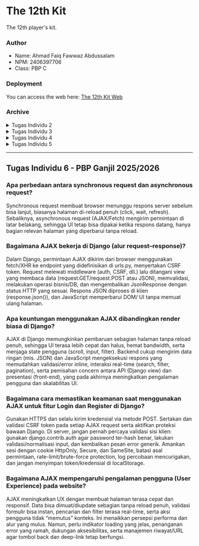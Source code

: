 # The 12th Kit
The 12th player's kit.

### Author
- Name: Ahmad Faiq Fawwaz Abdussalam
- NPM: 2406397706
- Class: PBP C

### Deployment
You can access the web here: [The 12th Kit Web](https://ahmad-faiq41-the12thkit.pbp.cs.ui.ac.id/)

### Archive
<details>
<summary>Tugas Individu 2</summary>

## Tugas Individu 2 - PBP Ganjil 2025/2026

### Jelaskan bagaimana cara kamu mengimplementasikan checklist di atas secara step-by-step (bukan hanya sekadar mengikuti tutorial).

1. **Membuat sebuah proyek Django baru.**
   - Membuat direktori baru yaitu direktori The-12th-Kit dan inisiasi proyek Django dengan menjalankan `django-admin startproject the_12th_kit .`.

2. **Membuat aplikasi dengan nama `main` pada proyek tersebut.**
   - Setelah inisiasi proyek Django, buat aplikasi `main` dengan menjalankan `python manage.py startapp main`.

3. **Melakukan *routing* pada proyek agar dapat menjalankan aplikasi `main`.**
   - Buka `settings.py` dalam direktori proyek `the_12th_kit`, kemudian tambahkan `main` ke dalam variabel `INSTALLED_APPS`.

4. **Membuat model pada aplikasi `main` dengan nama `Product`.**
   - Pada `models.py` di dalam aplikasi `main`, buat model `Product` yang memiliki atribut `name`,`price`,`description`,`thumbnail`,`category`, dan `is_featured`.

5. **Membuat sebuah fungsi pada `views.py` untuk dikembalikan ke dalam sebuah *template* HTML yang menampilkan nama aplikasi serta nama dan kelas.**
   - Pada `views.py`, buat fungsi bernama `show_main` yang akan *render template* HTML yang berisi nama aplikasi, nama lengkap, dan kelas.

6. **Membuat sebuah *routing* pada `urls.py` aplikasi `main` untuk memetakan fungsi yang telah dibuat pada `views.py`.**
   - Pada `urls.py` di dalam aplikasi `main`, tambahkan rute baru dengan menambahkan `path('', show_main, name='show_main')` ke dalam `urlpatterns` yang akan memetakan URL ke fungsi yang udah dibuat di `views.py`.

7. **Melakukan deployment ke PWS terhadap aplikasi yang sudah dibuat sehingga nantinya dapat diakses oleh teman-temanmu melalui Internet.**
   - Setelah aplikasi dibuat dan siap untuk di-*deploy*, lakukan *deployment* ke proyek yang sudah dibuat di Pacil Web Service (PWS).

8. **Membuat sebuah `README.md` yang berisi tautan menuju aplikasi PWS yang sudah di-*deploy*, serta jawaban dari beberapa pertanyaan berikut.**
   - Terakhir, buat `README.md` yang berisi tautan dan penjelasan dari beberapa pertanyaan.

### Buatlah bagan yang berisi *request client* ke web aplikasi berbasis Django beserta responnya dan jelaskan pada bagan tersebut kaitan antara `urls.py`, `views.py`, `models.py`, dan berkas `html`.
![Django Flow](https://github.com/user-attachments/assets/dc4cf68b-9e91-4f61-930c-3f0a1e788d76)

### Jelaskan peran `settings.py` dalam proyek Django!

Dalam proyek Django, `settings.py` berperan sebagai pusat konfigurasi yang mengatur jalannya aplikasi. File ini berisi pengaturan penting seperti `DEBUG`, `ALLOWED_HOSTS`, `INSTALLED_APPS`, `MIDDLEWARE`, serta konfigurasi *database*. Singkatnya, `settings.py` adalah “otak” proyek Django yang mengendalikan hampir semua aspek teknis aplikasi agar dapat berjalan sesuai kebutuhan.

### Bagaimana cara kerja migrasi database di Django?

Migrasi di Django adalah mekanisme sinkronisasi antara model (`models.py`) dengan struktur *database*. Pertama `makemigrations` menciptakan berkas migrasi yang berisi perubahan model yang belum diaplikasikan ke dalam *database*. Lalu `migrate` akan mengaplikasikan perubahan model yang ada di dalam berkas migrasi ke *database*.

### Menurut Anda, dari semua framework yang ada, mengapa framework Django dijadikan permulaan pembelajaran pengembangan perangkat lunak?

Django sering dipakai sebagai permulaan pembelajaran karena mudah, lengkap, dan terstruktur. Django dibuat dengan bahasa Python yang gampang dipahami oleh pemula, *framework* yang sudah menyediakan banyak fitur bawaan sehingga kita bisa fokus ke pengembangan, pola MVT (Model-View-Template) yang terstruktur, serta dokumentasi yang jelas dan komunitas yang besar.

### Apakah ada feedback untuk asisten dosen tutorial 1 yang telah kamu kerjakan sebelumnya?

Tidak ada.
</details>

<details>
<summary>Tugas Individu 3</summary>

## Tugas Individu 3 - PBP Ganjil 2025/2026

### Jelaskan mengapa kita memerlukan *data delivery* dalam pengimplementasian sebuah platform?

*Data delivery* sangat penting dalam pengimplementasian sebuah platform karena memastikan data mengalir tepat waktu, efisien, dan aman antar komponen platform. Tanpa *data delivery* platform tidak dapat berfungsi secara maksimal, karena data yang dibutuhkan tidak dapat dialirkan/dikirimkan dengan benar.

### Menurutmu, mana yang lebih baik antara XML dan JSON? Mengapa JSON lebih populer dibandingkan XML?

Keduanya digunakan untuk pertukaran data dan pada dasarnya tidak ada yang absolut lebih baik. Namun, JSON kerap dipandang lebih unggul daripada XML sehingga lebih populer karena alasan berikut:

   - **Keringkasan**: Struktur JSON umumnya lebih padat dibanding XML (tanpa tag pembuka/penutup), sehingga lebih mudah dibaca dan ditulis.
   - **Integrasi dengan JavaScript**: Representasi JSON cocok dengan objek dan *array* di JavaScript, sehingga implementasinya dalam pengembangan *web* menjadi lebih sederhana.
   - ***Parsing* lebih cepat**: Proses baca JSON umumnya lebih singkat, cocok untuk kebutuhan *real-time*.

### Jelaskan fungsi dari method `is_valid()` pada form Django dan mengapa kita membutuhkan method tersebut?

Fungsi *method* `is_valid()` adalah memastikan data yang di-*input* pengguna melalui *form* sudah valid. *Method* ini akan mengecek data yang di-*input* sudah sesuai ketentuan yang telah ditentukan (misalnya nama tidak boleh melebihi panjang maksimal). Tanpa `is_valid()` kita tidak bisa memastikan data yang masuk ke *database* itu aman dan valid. Oleh karena itu, *method* ini penting untuk menjaga keamanan aplikasi dan integritas data.

### Mengapa kita membutuhkan `csrf_token` saat membuat form di Django? Apa yang dapat terjadi jika kita tidak menambahkan `csrf_token` pada form Django? Bagaimana hal tersebut dapat dimanfaatkan oleh penyerang?

`csrf_token` bertujuan untuk mencegah serangan CSRF (Cross-Site Request Forgery), yaitu serangan siber di mana penyerang membuat pengguna yang terautentikasi untuk mengirimnkan *request* yang berbahaya. Tanpa `csrf_token`, penyerang bisa manipulasi *form* untuk melakukan aksi yang berbahaya seperti mengubah data. Oleh karena itu, `csrf_token` penting untuk mendeteksi *request* yang diterima benar-benar berasal dari pengguna yang sah.

### Jelaskan bagaimana cara kamu mengimplementasikan *checklist* di atas secara *step-by-step* (bukan hanya sekadar mengikuti tutorial).

1. **Membuat *form* untuk menambahkan produk baru**
   - Buat berkas `forms.py` pada direktori `main` 
      ```python
      from django.forms import ModelForm
      from main.models import Product

      class ProductForm(ModelForm):
         class Meta:
            model = Product
            fields = ["name", "price", "description", "thumbnail", "category", "is_featured", "stock", "brand", "league", "team", "season"]
      ```
   - Buat fungsi baru di `views.py` untuk input *form*
      ```python
      def create_product(request):
         form = ProductForm(request.POST or None)

         if form.is_valid() and request.method == "POST":
            form.save()
            return redirect('main:show_main')

         context = {'form': form}
         return render(request, "create_product.html", context)

      def show_product(request, id):
         product = get_object_or_404(Product, id=id)

         context = {
            'product' : product
         }

      return render(request, "product_detail.html", context)
      ```
   - Tambahkan path URL di `urls.py`
      ```python
      from django.urls import path
      from main.views import show_main, create_product, show_product, show_xml, show_json, show_xml_by_id, show_json_by_id

      app_name = 'main'

      urlpatterns = [
         path('', show_main, name='show_main'),
         path('create-product/', create_product, name='create_product'),
         path('product/<str:id>/', show_product, name='show_product'),
      ]
      ```
   - Modifikasi template `main.html`, kemudian buat `create_product.html` dan `product_detail.html`

2. **Buat 4 fungsi untuk melihat produk yang sudah ditambahkan dalam format XML, JSON, XML by *ID*, dan JSON by *ID***

   - Buat 4 fungsi baru di `views.py`
      ```python
      def show_xml(request):
         product_list = Product.objects.all()
         xml_data = serializers.serialize("xml", product_list)
         return HttpResponse(xml_data, content_type="application/xml")

      def show_json(request):
         product_list = Product.objects.all()
         json_data = serializers.serialize("json", product_list)
         return HttpResponse(json_data, content_type="application/json")

      def show_xml_by_id(request, product_id):
         try:
            product_item = Product.objects.filter(pk=product_id)
            xml_data = serializers.serialize("xml", product_item)
            return HttpResponse(xml_data, content_type="application/xml")
         except Product.DoesNotExist:
            return HttpResponse(status=404)

      def show_json_by_id(request, product_id):
         try:   
            product_item = Product.objects.filter(pk=product_id)
            json_data = serializers.serialize("json", [product_item])
            return HttpResponse(json_data, content_type="application/json")
         except Product.DoesNotExist:
            return HttpResponse(status=404)      
      ```
   - Tambahkan routing URL di `urls.py`
      ```python
      from django.urls import path
      from main.views import show_main, create_product, show_product, show_xml, show_json, show_xml_by_id, show_json_by_id

      app_name = 'main'

      urlpatterns = [
         path('', show_main, name='show_main'),
         path('create-product/', create_product, name='create_product'),
         path('product/<str:id>/', show_product, name='show_product'),
         path('xml/', show_xml, name='show_xml'),
         path('json/', show_json, name='show_json'),
         path('xml/<str:news_id>/', show_xml_by_id, name='show_xml_by_id'),
         path('json/<str:news_id>/', show_json_by_id, name='show_json_by_id'),
      ]
      ```

### Apakah ada feedback untuk asdos di tutorial 2 yang sudah kalian kerjakan?

Tidak ada.

### Hasil akses URL pada Postman

**XML**
![XML](https://github.com/user-attachments/assets/4b484b6e-85d3-4d39-bc44-e636e6188746)

**JSON**
![JSON](https://github.com/user-attachments/assets/59568a98-29bb-4ba8-8cc3-5dac57ddd87f)

**XML by *ID***
![XMLbyID](https://github.com/user-attachments/assets/28a8b1ce-a28b-4a9d-827c-24fb062a0e14)

**JSON by *ID***
![JSONbyID](https://github.com/user-attachments/assets/ac1e95d5-0ae3-4209-830f-fd72cc69ec9b)
</details>

<details>
<summary>Tugas Individu 4</summary>

## Tugas Individu 4 - PBP Ganjil 2025/2026

### Apa itu Django `AuthenticationForm`? Jelaskan juga kelebihan dan kekurangannya.

`AuthenticationForm` adalah form bawaan Django untuk login user. Form ini merupakan bagian dari Django's authentication system dan terletak di `django.contrib.auth.forms`. Form ini menyediakan field username dan password, melakukan validasi kredensial lewat authentication backends, serta mengembalikan user yang lolos autentikasi. Kelebihannya itu siap pakai dan terintegrasi, serta aman secara default. Kekurangannya hanya terbatas pada username dan password dan tidak mendukung 2FA. Namun, form ini dapat mudah dikostumisasi sesuai dengan kebutuhan.

### Apa perbedaan antara autentikasi dan otorisasi? Bagaiamana Django mengimplementasikan kedua konsep tersebut?

- Autentikasi: Proses verifikasi identitas User biasanya melalui kombinasi username dan password. Django menyediakan sistem autentikasi bawaan di `django.contrib.auth`, contoh mekanismenya yaitu `login()` untuk membuat sesi dan menempelkan user ke `request.user`.
- Otorisasi: Proses menentukan hak akses setelah user berhasil diautentikasi. Misalnya, user biasa boleh membaca produk, tetapi hanya admin yang bisa menambah atau menghapus. Django mengatur otorisasi berbasis permissions dan groups. Kemudian, ada juga decorators untuk function-based views, contohnya `@login_required` yang membatasi akses view hanya untuk pengguna yang sudah login. Jika belum, redirect ke halaman login.

### Apa saja kelebihan dan kekurangan *session* dan *cookies* dalam konteks menyimpan state di aplikasi web?

- Session: Kelebihannya yaitu lebih aman karena data sensitif tidak disimpan di client (client hanya menerima session ID), server juga dapat menyimpan data dengan jumlah besar dan mengubah atau menghapus session kapan pun. Untuk kekurangannya yaitu bisa membuat beban storage semakin banyak dan bergantung pada cookie.
- Cookie: Kelebihannya yaitu disimpan di client jadi tidak perlu storage di server. Cookies juga merupakan stateless server sehingga cocok untuk arsitektur skala besar. Kekurangannya yaitu ukurannya terbatas dan rentan dilihat dan dimanipulasi.

###  Apakah penggunaan *cookies* aman secara *default* dalam pengembangan web, atau apakah ada risiko potensial yang harus diwaspadai? Bagaimana Django menangani hal tersebut?

Cookies tidak sepenuhnya aman secara default karena berpotensi mengalami pencurian, manipulasi, penyadapan jika tidak menggunakan HTTPS, serta rawan disalahgunakan untuk serangan CSRF, sebab cookies selalu ikut terkirim di setiap request. Untuk mengatasi hal ini, Django menyediakan mekanisme keamanan bawaan seperti menyimpan session data di server, hanya `sessionid` yang dikirim sebagai cookie. Kemudian, ada juga CSRF token `{% csrf_token %}` yang dapat mencegah serangan CSRF meski cookie `sessionid` otomatis terkirim.

### Jelaskan bagaimana cara kamu mengimplementasikan checklist di atas secara step-by-step (bukan hanya sekadar mengikuti tutorial).

1. Implementasi registrasi, login, dan logout.

   - Menambahkan fungsi registrasi, login, dan logout di `views.py`.
      ```python
      from django.contrib.auth.forms import UserCreationForm, AuthenticationForm
      from django.contrib.auth import authenticate, login
      from django.contrib import messages

      def register(request):
         form = UserCreationForm()

         if request.method == "POST":
            form = UserCreationForm(request.POST)
            if form.is_valid():
                  form.save()
                  messages.success(request, 'Your account has been successfully created!')
                  return redirect('main:login')
         context = {'form':form}
         return render(request, 'register.html', context)

      def login_user(request):
         if request.method == 'POST':
            form = AuthenticationForm(data=request.POST)

            if form.is_valid():
                  user = form.get_user()
                  login(request, user)
                  return redirect('main:show_main')

         else:
            form = AuthenticationForm(request)
         context = {'form': form}
         return render(request, 'login.html', context)

      def logout_user(request):
         logout(request)
         return redirect('main:login')
      ```

   - Modifikasi template html.
      - `register.html`
         ```html
         {% extends 'base.html' %}

         {% block meta %}
         <title>Register</title>
         {% endblock meta %}

         {% block content %}

         <div>
         <h1>Register</h1>

         <form method="POST">
            {% csrf_token %}
            <table>
               {{ form.as_table }}
               <tr>
               <td></td>
               <td><input type="submit" name="submit" value="Daftar" /></td>
               </tr>
            </table>
         </form>

         {% if messages %}
         <ul>
            {% for message in messages %}
            <li>{{ message }}</li>
            {% endfor %}
         </ul>
         {% endif %}
         </div>

         {% endblock content %}
         ```
      - `login.html`
         ```html
         {% extends 'base.html' %}

         {% block meta %}
         <title>Login</title>
         {% endblock meta %}

         {% block content %}
         <div class="login">
         <h1>Login</h1>

         <form method="POST" action="">
            {% csrf_token %}
            <table>
               {{ form.as_table }}
               <tr>
               <td></td>
               <td><input class="btn login_btn" type="submit" value="Login" /></td>
               </tr>
            </table>
         </form>

         {% if messages %}
         <ul>
            {% for message in messages %}
            <li>{{ message }}</li>
            {% endfor %}
         </ul>
         {% endif %} Don't have an account yet?
         <a href="{% url 'main:register' %}">Register Now</a>
         </div>

         {% endblock content %}
         ```
      - `main.html`
         ```html
         <a href="{% url 'main:logout' %}">
         <button>Logout</button>
         </a>
         ```
   - Tambahkan path URL ke dalam `urlpatterns`.
      ```python
      urlpatterns = [
         path('', show_main, name='show_main'),
         path('create-product/', create_product, name='create_product'),
         path('product/<str:id>/', show_product, name='show_product'),
         path('xml/', show_xml, name='show_xml'),
         path('json/', show_json, name='show_json'),
         path('xml/<str:product_id>/', show_xml_by_id, name='show_xml_by_id'),
         path('json/<str:product_id>/', show_json_by_id, name='show_json_by_id'),
         path('register/', register, name='register'),
         path('login/', login_user, name='login'),
         path('logout/', logout_user, name='logout'),
      ]  
      ```

2. Implementasi data dari cookies.

   - Modifikasi `views.py`
      ```python
      import datetime
      from django.http import HttpResponseRedirect
      from django.urls import reverse

      # Ubah blok kode if form.is_valid() di login_user
      if form.is_valid():
         user = form.get_user()
         login(request, user)
         response = HttpResponseRedirect(reverse("main:show_main"))
         response.set_cookie('last_login', str(datetime.datetime.now()))
         return response

      # Tambahkan 'last_login': request.COOKIES.get('last_login', 'Never') pada context show_main
      context = {
            'npm' : '2406397706',
            'name': 'Ahmad Faiq Fawwaz Abdussalam',
            'class': 'PBP C',
            'product_list': product_list,
            'last_login': request.COOKIES.get('last_login', 'Never')
         }
      
      # Ubah fungsi logout_user untuk menghapus cookie last_login setelah melakukan logout
      def logout_user(request):
         logout(request)
         response = HttpResponseRedirect(reverse('main:login'))
         response.delete_cookie('last_login')
         return response
      ```
   
   - Modifikasi `main.html` untuk menampilkan data waktu terakhir pengguna login.
      ```html
      <h5>Sesi terakhir login: {{ last_login }}</h5>
      ```

3. Menghubungkan model `Product` dengan `User`.

   - Modifikasi `models.py` kemudian makemigrations dan migrate.
      ```python
      from django.contrib.auth.models import User

      class Product(models.Model):
         user = models.ForeignKey(User, on_delete=models.CASCADE, null=True)
      ```
   
   - Modifikasi `views.py`.
      ```python
      def create_product(request):
         form = ProductForm(request.POST or None)

         if form.is_valid() and request.method == "POST":
            product_entry = form.save(commit=False)
            product_entry.user = request.user
            product_entry.save()
            return redirect('main:show_main')

         context = {'form': form}
         return render(request, "create_product.html", context)

      @login_required(login_url='/login')
      def show_main(request):
         filter_type = request.GET.get("filter", "all")

         if filter_type == "all":
            product_list = Product.objects.all()
         else:
            product_list = Product.objects.filter(user=request.user)

         context = {
            'npm' : '2406397706',
            'name': request.user.username,
            'class': 'PBP C',
            'product_list': product_list,
            'last_login': request.COOKIES.get('last_login', 'Never')
         }

         return render(request, "main.html", context)
      ```
   
   - Modifikasi templates yang sesuai.
      - `main.html`
         ```html
         <a href="?filter=all">
            <button type="button">All Products</button>
         </a>
         <a href="?filter=my">
            <button type="button">My Products</button>
         </a>
         ```
      - `product_detail.html`
         ```html
         {% if product.user %}
         <p>Added by: {{ product.user.username }}</p>
         {% else %}
         <p>Added by: Anonymous</p>
         {% endif %}
         ```

4. Membuat dua (2) akun pengguna dengan masing-masing tiga (3) dummy data menggunakan model yang telah dibuat sebelumnya untuk setiap akun di lokal.

   - faiqfwwz
   ![faiqfwwz](https://github.com/user-attachments/assets/9c208af5-847c-40c1-99ac-69cd6989b619)

   - ahmfaiq
   ![ahmfaiq](https://github.com/user-attachments/assets/a7453fb6-2e63-460b-880a-436e7f377c67)

5. Commit dan push ke github dan pws.
</details>

<details>
<summary> Tugas Individu 5 </summary>
## Tugas Individu 5 - PBP Ganjil 2025/2026

### Jika terdapat beberapa CSS selector untuk suatu elemen HTML, jelaskan urutan prioritas pengambilan CSS selector tersebut!

Agar tidak bingung ketika banyak aturan CSS yang menimpa satu sama lain pada sebuah elemen, CSS punya sistem prioritas yang disebut specificity. Urutan prioritasnya adalah seperti ini:

1. Inline styles (misalnya `<p id="intro" class="text" style="color: orange">...</p>`)
2. ID selectors (misalnya `#intro { color: green; }`)
3. Classes selector (misalnya `.text { color: blue; }`)
4. Element selector (misalnya `p { color: black; }`)
5. Dengan menggunakan `!important`, sebuah properti dapat mengesampingkan seluruh aturan prioritas yang telah ditetapkan, karena ia langsung diberikan prioritas tertinggi.

### Mengapa *responsive design* menjadi konsep yang penting dalam pengembangan aplikasi *web*? Berikan contoh aplikasi yang sudah dan belum menerapkan *responsive design*, serta jelaskan mengapa!

Responsive design memungkinkan web dapat menyesuaikan diri dengan berbagai ukuran dan orientasi layar perangkat pengguna. Oleh karena itu, responsive design penting karena pengguna mengakses web dari berbagai perangkat seperti dekstop, tablet, dan smartphone. Jika desainnya tidak responsif, maka pengguna bisa saja mengalami kesulitan seperti teks tidak terbaca di layar yang lebih kecil.

Contoh aplikasi yang sudah menerapkan responsive design adalah X (Twitter) Web yang sudah menyesuaikan tampilan berdasarkan ukuran layar pengguna. Contoh aplikasi yang belum menerapkan responsive design adalah SIAK-NG yang jika diakses melalui smartphone, maka pengguna akan kesulitan membaca teks dan mengakses tombol yang ada.

### Jelaskan perbedaan antara *margin*, *border*, dan *padding*, serta cara untuk mengimplementasikan ketiga hal tersebut!

![Box Model CSS](https://pbp-fasilkom-ui.github.io/ganjil-2026/assets/images/t4-1-833b8ee0d0dd53959be9b66d452cd1d6.png)

1. Margin: ruang di luar kotak (memisahkan elemen dari elemen lain, tidak punya warna/latarnya)
2. Border: garis/bingkai yang mengelilingi kotak (punya ketebalan, jenis garis, dan warna)
3. Padding: ruang di dalam border yang mendorong isi (teks/gambar) menjauh dari tepi kotak

#### Contoh implementasi
```css
div {
    margin: 20px;
    border: 2px solid;    
    padding: 10px;
}
```

### Jelaskan konsep *flex box* dan *grid layout* beserta kegunaannya!

#### Flex box
Sistem layout satu dimensi yang mengatur elemen sepanjang satu sumbu (baris atau kolom) dengan mudah. Flex box cocok untuk meratakan, mendistribusikan ruang, dan membuat komponen adaptif seperti navbar, deret tombol, atau kartu yang tingginya seragam.

#### Grid layout
Sistem dua dimensi yang memungkinkan kita mendefinisikan kolom dan baris sekaligus, menempatkan elemen secara presisi (termasuk area grid), sehingga ideal untuk kerangka halaman kompleks seperti galeri atau dashboard.

###  Jelaskan bagaimana cara kamu mengimplementasikan *checklist* di atas secara *step-by-step* (bukan hanya sekadar mengikuti tutorial)!

1. Implementasi fungsi menghapus dan mengedit product

   - Tambah fungsi di `views.py`
      ```python
      def edit_product(request, id):
         product = get_object_or_404(Product, pk=id)
         form = ProductForm(request.POST or None, instance=product)
         if form.is_valid() and request.method == 'POST':
            form.save()
            return redirect('main:show_main')

         context = {
            'form': form
         }

         return render(request, "edit_product.html", context)

      def delete_product(request, id):
         product = get_object_or_404(Product, pk=id)
         product.delete()
         return HttpResponseRedirect(reverse('main:show_main'))
      ```
   
   - Tambahkan routing URL di `urls.py`
      ```python
      path('product/<uuid:id>/edit', edit_product, name='edit_product'),
      path('product/<uuid:id>/delete', delete_product, name='delete_product'),
      ```
   
2. Kustomisasi desain template yang sudah dibuat sebelumnya menggunakan Tailwind

   - Inisiasi tailwind
      - `base.html`
      ```html
      {% load static %}
      <!DOCTYPE html>
      <html lang="en">
      <head>
         <meta charset="UTF-8" />
         <meta name="viewport" content="width=device-width, initial-scale=1.0" />
         {% block meta %} {% endblock meta %}
         <script src="https://cdn.tailwindcss.com"></script>
         <link rel="stylesheet" href="{% static 'css/global.css' %}"/>
      </head>
      <body>
         {% block content %} {% endblock content %}
      </body>
      </html>
      ```

      - Konfigurasi static files
      ```python
      MIDDLEWARE = [
         'django.middleware.security.SecurityMiddleware',
         'whitenoise.middleware.WhiteNoiseMiddleware', 
         ...
      ]
      STATIC_URL = '/static/'
      if DEBUG:
         STATICFILES_DIRS = [
            BASE_DIR / 'static' # merujuk ke /static root project pada mode development
         ]
      else:
         STATIC_ROOT = BASE_DIR / 'static' # merujuk ke /static root project pada mode production
      ```

      - Menambahkan `global.css`
      ```css
      /* Palette B variables */
      :root{
      --brand-navy:   #0A192F;
      --brand-surface:#FFFFFF;
      --brand-accent: #00FF88; /* neon green */
      --brand-muted:  #F3F4F6;
      --brand-border: #E5E7EB;
      }

      /* Inputs */
      .form-style form input,
      .form-style form textarea,
      .form-style form select {
      width: 100%;
      padding: 0.5rem;
      border: 2px solid var(--brand-border);
      border-radius: 0.375rem;
      background: var(--brand-surface);
      }

      /* Focus state (neon ring) */
      .form-style form input:focus,
      .form-style form textarea:focus,
      .form-style form select:focus {
      outline: none;
      border-color: var(--brand-accent);
      /* sedikit transparan agar lembut */
      box-shadow: 0 0 0 3px rgba(0, 255, 136, 0.35);
      }

      /* Checkbox base */
      .form-style input[type="checkbox"] {
      width: 1.25rem;
      height: 1.25rem;
      padding: 0;
      border: 2px solid var(--brand-border);
      border-radius: 0.375rem;
      background-color: var(--brand-surface);
      cursor: pointer;
      position: relative;
      appearance: none;
      -webkit-appearance: none;
      -moz-appearance: none;
      }

      /* Checkbox checked */
      .form-style input[type="checkbox"]:checked {
      background-color: var(--brand-accent);
      border-color: var(--brand-accent);
      }

      /* Gunakan navy untuk centang agar kontras dgn neon */
      .form-style input[type="checkbox"]:checked::after {
      content: '✓';
      position: absolute;
      top: 50%;
      left: 50%;
      transform: translate(-50%, -50%);
      color: var(--brand-navy);
      font-weight: bold;
      font-size: 0.875rem;
      }

      /* Checkbox focus */
      .form-style input[type="checkbox"]:focus {
      outline: none;
      border-color: var(--brand-accent);
      box-shadow: 0 0 0 3px rgba(0, 255, 136, 0.25);
      }

      /* (Opsional) Placeholder & label tones agar nyatu dengan palette */
      .form-style ::placeholder { color: #6B7280; }
      .form-style label { color: var(--brand-navy); }
      ```
   
   - Styling pada tiap template
      - [Card Product](https://github.com/faiqfwwz/The-12th-Kit/blob/master/main/templates/card_product.html)
      - [Create Product](https://github.com/faiqfwwz/The-12th-Kit/blob/master/main/templates/create_product.html)
      - [Edit Product](https://github.com/faiqfwwz/The-12th-Kit/blob/master/main/templates/edit_product.html)
      - [Login](https://github.com/faiqfwwz/The-12th-Kit/blob/master/main/templates/login.html)
      - [Main](https://github.com/faiqfwwz/The-12th-Kit/blob/master/main/templates/main.html)
      - [Product Detail](https://github.com/faiqfwwz/The-12th-Kit/blob/master/main/templates/product_detail.html)
      - [Register](https://github.com/faiqfwwz/The-12th-Kit/blob/master/main/templates/register.html)
</details>

---

## Tugas Individu 6 - PBP Ganjil 2025/2026

### Apa perbedaan antara synchronous request dan asynchronous request?
Synchronous request membuat browser menunggu respons server sebelum bisa lanjut, biasanya halaman di-reload penuh (click, wait, refresh). Sebaliknya, asynchronous request (AJAX/Fetch) mengirim permintaan di latar belakang, sehingga UI tetap bisa dipakai ketika respons datang, hanya bagian relevan halaman yang diperbarui tanpa reload.

### Bagaimana AJAX bekerja di Django (alur request–response)?
Dalam Django, permintaan AJAX dikirim dari browser menggunakan fetch/XHR ke endpoint yang didefinisikan di urls.py, menyertakan CSRF token. Request melewati middleware (auth, CSRF, dll.) lalu ditangani view yang membaca data (request.GET/request.POST atau JSON), memvalidasi, melakukan operasi bisnis/DB, dan mengembalikan JsonResponse dengan status HTTP yang sesuai. Respons JSON diproses di klien (response.json()), dan JavaScript memperbarui DOM/ UI tanpa memuat ulang halaman.

### Apa keuntungan menggunakan AJAX dibandingkan render biasa di Django?
AJAX di Django memungkinkan pembaruan sebagian halaman tanpa reload penuh, sehingga UI terasa lebih cepat dan halus, hemat bandwidth, serta menjaga state pengguna (scroll, input, filter). Backend cukup mengirim data ringan (mis. JSON) dan JavaScript mengeksekusi respons yang memudahkan validasi/error inline, interaksi real-time (search, filter, pagination), serta pemisahan concern antara API (Django view) dan presentasi (front-end), yang pada akhirnya meningkatkan pengalaman pengguna dan skalabilitas UI.

### Bagaimana cara memastikan keamanan saat menggunakan AJAX untuk fitur Login dan Register di Django?
Gunakan HTTPS dan selalu kirim kredensial via metode POST. Sertakan dan validasi CSRF token pada setiap AJAX request serta aktifkan proteksi bawaan Django. Di server, jangan pernah percaya validasi sisi klien: gunakan django.contrib.auth agar password ter-hash benar, lakukan validasi/normalisasi input, dan kembalikan pesan error generik. Amankan sesi dengan cookie HttpOnly, Secure, dan SameSite, batasi asal permintaan, rate-limit/brute-force protection, log percobaan mencurigakan, dan jangan menyimpan token/kredensial di localStorage.

### Bagaimana AJAX mempengaruhi pengalaman pengguna (User Experience) pada website?
AJAX meningkatkan UX dengan membuat halaman terasa cepat dan responsif. Data bisa dimuat/diupdate sebagian tanpa reload penuh, validasi formulir bisa instan, pencarian dan filter terasa real-time, serta aksi pengguna tidak “memutus” konteks. Ini menaikkan persepsi performa dan alur yang mulus. Namun, perlu indikator loading yang jelas, penanganan error yang ramah, dukungan aksesibilitas, serta manajemen riwayat/URL agar tombol back dan deep-link tetap berfungsi.